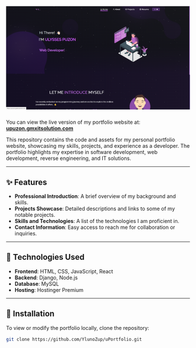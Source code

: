 # ![uPortfolio Header](uPortfolio.png)

You can view the live version of my portfolio website at:  
[**upuzon.gmxitsolution.com**](http://upuzon.gmxitsolution.com)

This repository contains the code and assets for my personal portfolio website, showcasing my skills, projects, and experience as a developer. The portfolio highlights my expertise in software development, web development, reverse engineering, and IT solutions.

---

## ✨ Features

- **Professional Introduction**: A brief overview of my background and skills.
- **Projects Showcase**: Detailed descriptions and links to some of my notable projects.
- **Skills and Technologies**: A list of the technologies I am proficient in.
- **Contact Information**: Easy access to reach me for collaboration or inquiries.

---

## 📖 Technologies Used

- **Frontend**: HTML, CSS, JavaScript, React
- **Backend**: Django, Node.js
- **Database**: MySQL
- **Hosting**: Hostinger Premium

---

## 🚀 Installation

To view or modify the portfolio locally, clone the repository:

```bash
git clone https://github.com/YlunoZup/uPortfolio.git
